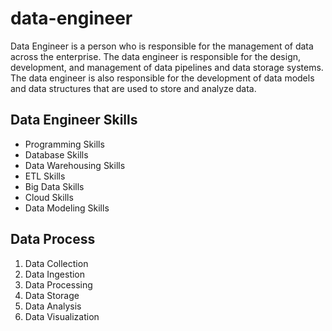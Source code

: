 # data-engineer


Data Engineer is a person who is responsible for the management of data across the enterprise. The data engineer is responsible for the design, development, and management of data pipelines and data storage systems. The data engineer is also responsible for the development of data models and data structures that are used to store and analyze data.



## Data Engineer Skills
- Programming Skills
- Database Skills
- Data Warehousing Skills
- ETL Skills
- Big Data Skills
- Cloud Skills
- Data Modeling Skills


## Data Process

1. Data Collection
2. Data Ingestion
3. Data Processing
4. Data Storage
5. Data Analysis
6. Data Visualization